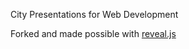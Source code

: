 City Presentations for Web Development

Forked and made possible with <a href="https://revealjs.com/">reveal.js</a>

